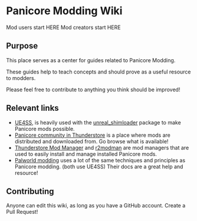 # Panicore Modding Wiki

Mod users start HERE
Mod creators start HERE

## Purpose

This place serves as a center for guides related to Panicore Modding.

These guides help to teach concepts and should prove as a useful resource to modders.

Please feel free to contribute to anything you think should be improved!

## Relevant links

- [UE4SS](https://github.com/UE4SS-RE/RE-UE4SS), is heavily used with the [unreal_shimloader](https://thunderstore.io/c/panicore/p/Thunderstore/unreal_shimloader/) package to make Panicore mods possible. 
- [Panicore community in Thunderstore](https://thunderstore.io/c/panicore/) is a place where mods are distributed and downloaded from. Go browse what is available!
- [Thunderstore Mod Manager](https://www.overwolf.com/app/Thunderstore-Thunderstore_Mod_Manager) and [r2modman](https://thunderstore.io/package/ebkr/r2modman/) are mod managers that are used to easily install and manage installed Panicore mods.
- [Palworld modding](https://pwmodding.wiki/) uses a lot of the same techniques and principles as Panicore modding. (both use UE4SS) Their docs are a great help and resource!

## Contributing

Anyone can edit this wiki, as long as you have a GitHub account. Create a Pull Request!
